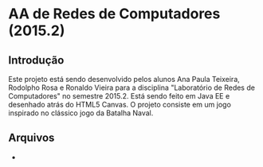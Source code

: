 # AA de Redes de Computadores (2015.2)

## Introdução
Este projeto está sendo desenvolvido pelos alunos Ana Paula Teixeira, Rodolpho Rosa e Ronaldo Vieira para a disciplina "Laboratório de Redes de Computadores" no semestre 2015.2. Está sendo feito em Java EE e desenhado atrás do HTML5 Canvas. O projeto consiste em um jogo inspirado no clássico jogo da Batalha Naval.

## Arquivos
* <nada ainda>
